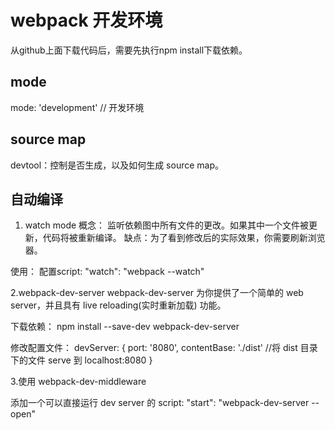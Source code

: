# webpack 开发环境
从github上面下载代码后，需要先执行npm install下载依赖。

## mode
 mode: 'development' // 开发环境


## source map
devtool：控制是否生成，以及如何生成 source map。

## 自动编译
1. watch mode
概念： 监听依赖图中所有文件的更改。如果其中一个文件被更新，代码将被重新编译。
缺点：为了看到修改后的实际效果，你需要刷新浏览器。

使用：
配置script:  "watch": "webpack --watch"

2.webpack-dev-server 
webpack-dev-server 为你提供了一个简单的 web server，并且具有 live reloading(实时重新加载) 功能。

下载依赖：
npm install --save-dev webpack-dev-server

修改配置文件：
 devServer: {
    port: '8080',
    contentBase: './dist' //将 dist 目录下的文件 serve 到 localhost:8080 
}

3.使用 webpack-dev-middleware

添加一个可以直接运行 dev server 的 script: "start": "webpack-dev-server --open"





